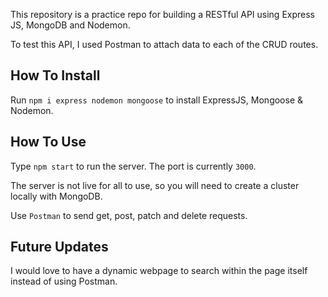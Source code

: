 This repository is a practice repo for building a RESTful API using Express JS, MongoDB and Nodemon.

To test this API, I used Postman to attach data to each of the CRUD routes.

## How To Install

Run `npm i express nodemon mongoose` to install ExpressJS, Mongoose & Nodemon.

## How To Use

Type `npm start` to run the server. The port is currently `3000`.

The server is not live for all to use, so you will need to create a cluster locally with MongoDB.

Use `Postman` to send get, post, patch and delete requests.

## Future Updates

I would love to have a dynamic webpage to search within the page itself instead of using Postman.
